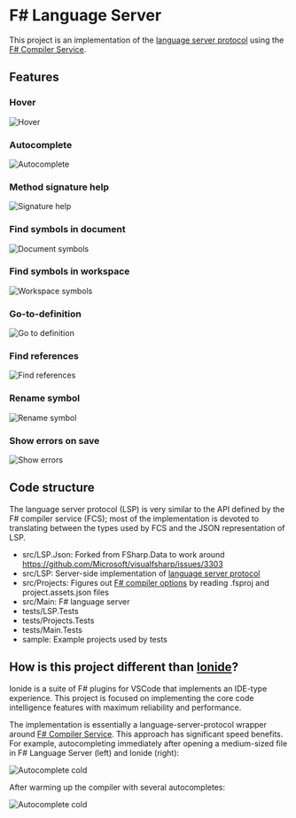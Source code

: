 # F# Language Server
This project is an implementation of the [language server protocol](https://microsoft.github.io/language-server-protocol/) using the [F# Compiler Service](https://fsharp.github.io/FSharp.Compiler.Service/).

## Features

### Hover
![Hover](videos/Hover.mov.gif)

### Autocomplete
![Autocomplete](videos/Autocomplete.mov.gif)

### Method signature help
![Signature help](videos/SignatureHelp.mov.gif)

### Find symbols in document
![Document symbols](videos/DocumentSymbols.mov.gif)

### Find symbols in workspace
![Workspace symbols](videos/WorkspaceSymbols.mov.gif)

### Go-to-definition
![Go to definition](videos/GoToDefinition.mov.gif)

### Find references
![Find references](videos/FindReferences.mov.gif)

### Rename symbol
![Rename symbol](videos/RenameSymbol.mov.gif)

### Show errors on save
![Show errors](videos/ShowErrors.mov.gif)

## Code structure
The language server protocol (LSP) is very similar to the API defined by the F# compiler service (FCS); most of the implementation is devoted to translating between the types used by FCS and the JSON representation of LSP.

- src/LSP.Json: Forked from FSharp.Data to work around https://github.com/Microsoft/visualfsharp/issues/3303
- src/LSP: Server-side implementation of [language server protocol](https://microsoft.github.io/language-server-protocol/specification)
- src/Projects: Figures out [F# compiler options](https://docs.microsoft.com/en-us/dotnet/fsharp/language-reference/compiler-options) by reading .fsproj and project.assets.json files
- src/Main: F# language server
- tests/LSP.Tests
- tests/Projects.Tests
- tests/Main.Tests
- sample: Example projects used by tests

## How is this project different than [Ionide](https://github.com/ionide)?
Ionide is a suite of F# plugins for VSCode that implements an IDE-type experience. This project is focused on implementing the core code intelligence features with maximum reliability and performance. 

The implementation is essentially a language-server-protocol wrapper around [F# Compiler Service](https://fsharp.github.io/FSharp.Compiler.Service/). This approach has significant speed benefits. For example, autocompleting immediately after opening a medium-sized file in F# Language Server (left) and Ionide (right):

![Autocomplete cold](videos/LSP-vs-Ionide-Cold.gif)

After warming up the compiler with several autocompletes:

![Autocomplete cold](videos/LSP-vs-Ionide-Warm.gif)

